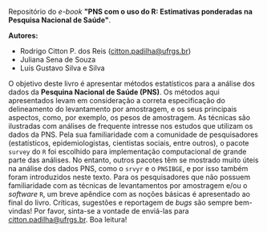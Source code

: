 Repositório do *e-book* **"PNS com o uso do R: Estimativas ponderadas na Pesquisa Nacional de Saúde"**.

**Autores:**

- Rodrigo Citton P. dos Reis (citton.padilha@ufrgs.br)
- Juliana Sena de Souza
- Luís Gustavo Silva e Silva

O objetivo deste livro é apresentar métodos estatísticos para a análise dos dados da **Pesquina Nacional de Saúde (PNS)**. Os métodos aqui apresentados levam em consideração a correta especificação do delineamento do levantamento por amostragem, e os seus principais aspectos, como, por exemplo, os pesos de amostragem. As técnicas são ilustradas com análises de frequente intresse nos estudos que utilizam os dados da PNS. Pela sua familiaridade com a comunidade de pesquisadores (estatísticos, epidemiologistas, cientistas sociais, entre outros), o pacote `survey` do `R` foi escolhido para implementação computacional de grande parte das análises. No entanto, outros pacotes têm se mostrado muito úteis na análise dos dados PNS, como o `srvyr` e o `PNSIBGE`, e por isso também foram introduzidos neste texto. Para os pesquisadores que não possuem familiaridade com as técnicas de levantamentos por amostragem e/ou o *software* `R`, um breve apêndice com as noções básicas é apresentado ao final do livro. Críticas, sugestões e reportagem de *bugs* são sempre bem-vindas! Por favor, sinta-se a vontade de enviá-las para citton.padilha@ufrgs.br. Boa leitura!
